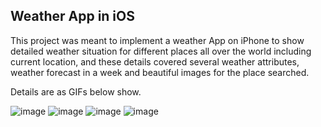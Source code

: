 ## Weather App in iOS

This project was meant to implement a weather App on iPhone to show detailed weather situation for different places all over the world including current location, and these details covered several weather attributes, weather forecast in a week and beautiful images for the place searched.

Details are as GIFs below show.

 ![image]( https://github.com/DuRaRaRall/WeatherApp/blob/master/Cut1.gif)
 ![image]( https://github.com/DuRaRaRall/WeatherApp/blob/master/Cut2.gif)
 ![image]( https://github.com/DuRaRaRall/WeatherApp/blob/master/Cut3.gif)
 ![image]( https://github.com/DuRaRaRall/WeatherApp/blob/master/Cut4.gif)
